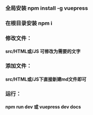 ### 全局安装 npm install -g vuepress

### 在根目录安装 npm i

### 修改文件：

#### src/HTML或/JS 可修改为需要的文字

### 添加文件：

#### src/HTML或/JS下直接新建md文件即可

### 运行：

#### npm run dev 或 vuepress dev docs